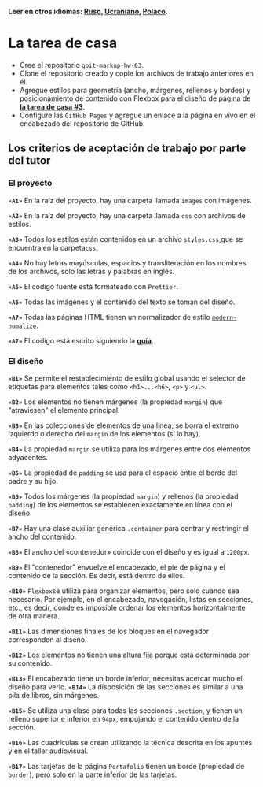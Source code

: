 **Leer en otros idiomas: [Ruso](README.md), [Ucraniano](README.ua.md),
[Polaco](README.pl.md).**

# La tarea de casa

- Cree el repositorio `goit-markup-hw-03`.
- Clone el repositorio creado y copie los archivos de trabajo anteriores en él.
- Agregue estilos para geometría (ancho, márgenes, rellenos y bordes) y posicionamiento de contenido con Flexbox para el diseño de página de
  [**la tarea de casa #3**](<https://www.figma.com/file/oTYBECAN79dXy19hzWObO4/Web-Studio-(Version-2.1)?node-id=1%3A94>).
- Configure las `GitHub Pages` y agregue un enlace a la página en vivo en el encabezado del repositorio de GitHub.


## Los criterios de aceptación de trabajo por parte del tutor
### El proyecto


**`«A1»`** En la raíz del proyecto, hay una carpeta llamada `images` con imágenes.

**`«A2»`** En la raíz del proyecto, hay una carpeta llamada `css` con archivos de estilos.

**`«A3»`** Todos los estilos están contenidos en un archivo `styles.css`,que se encuentra en la carpeta`css`.

**`«A4»`** No hay letras mayúsculas, espacios y transliteración en los nombres de los archivos, solo las letras y palabras en inglés.

**`«A5»`** El código fuente está formateado con `Prettier`.

**`«A6»`** Todas las imágenes y el contenido del texto se toman del diseño.

**`«A7»`** Todas las páginas HTML tienen un normalizador de estilo
[`modern-nomalize`](https://github.com/sindresorhus/modern-normalize).

**`«A7»`** El código está escrito siguiendo la  [**guía**](https://codeguide.co/).

### El diseño

**`«B1»`** Se permite el restablecimiento de estilo global usando el selector de etiquetas para elementos tales como
`<h1>...<h6>`, `<p>` y `<ul>`.

**`«B2»`** Los elementos no tienen márgenes (la propiedad `margin`) que "atraviesen" el elemento principal.

**`«B3»`** En las colecciones de elementos de una línea, se borra el extremo izquierdo o derecho del
`margin` de los elementos (si lo hay).

**`«B4»`** La propiedad `margin` se utiliza para los márgenes entre dos elementos adyacentes.

**`«B5»`** La propiedad de `padding` se usa para el espacio entre el borde del padre y su hijo.

**`«B6»`** Todos los márgenes (la propiedad `margin`) y rellenos
(la propiedad `padding`) de los elementos se establecen exactamente en línea con el diseño.

**`«B7»`** Hay una clase auxiliar genérica `.container` para centrar y restringir el ancho del contenido.

**`«B8»`** El ancho del «contenedor» coincide con el diseño y es igual a `1200px`.

**`«B9»`** El "contenedor" envuelve el encabezado, el pie de página y el contenido de la sección. Es decir, está dentro de ellos.

**`«B10»`** `Flexbox`se utiliza para organizar elementos, pero solo cuando sea necesario. Por ejemplo, en el encabezado, navegación, listas en secciones, etc., es decir, donde es imposible ordenar los elementos horizontalmente de otra manera.

**`«B11»`** Las dimensiones finales de los bloques en el navegador corresponden al diseño.

**`«B12»`** Los elementos no tienen una altura fija porque está determinada por su contenido.

**`«B13»`** El encabezado tiene un borde inferior, necesitas acercar mucho el diseño para verlo.
**`«B14»`** La disposición de las secciones es similar a una pila de libros, sin márgenes.

**`«B15»`** Se utiliza una clase para todas las secciones `.section`, y tienen un relleno superior e inferior en `94px`, empujando el contenido dentro de la sección.

**`«B16»`** Las cuadrículas se crean utilizando la técnica descrita en los apuntes y en el taller audiovisual. 

**`«B17»`** Las tarjetas de la página `Portafolio` tienen un borde (propiedad de `border`),
pero solo en la parte inferior de las tarjetas.
